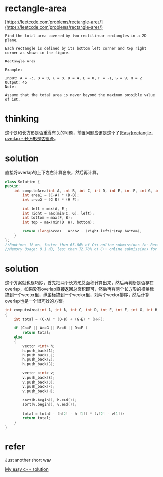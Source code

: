 # rectangle-area

[https://leetcode.com/problems/rectangle-area/](https://leetcode.com/problems/rectangle-area/)

```
Find the total area covered by two rectilinear rectangles in a 2D plane.

Each rectangle is defined by its bottom left corner and top right corner as shown in the figure.

Rectangle Area

Example:

Input: A = -3, B = 0, C = 3, D = 4, E = 0, F = -1, G = 9, H = 2
Output: 45
Note:

Assume that the total area is never beyond the maximum possible value of int.
```

# thinking

这个是和长方形是否重叠有关的问题，前置问题应该是这个了[[Easy]rectangle-overlap - 长方形是否重叠](https://github.com/xuwenzhi/leetcode/blob/master/array/rectangle-overlap.md)。

# solution 

直接将overlap的上下左右计算出来，然后再计算。

```c++
class Solution {
public:
    int computeArea(int A, int B, int C, int D, int E, int F, int G, int H) {
        int area1 = (C-A) * (D-B);
        int area2 = (G-E) * (H-F);
        
        int left = max(A, E);
        int right = max(min(C, G), left);
        int bottom = max(F, B);
        int top = max(min(D, H), bottom);
        
        return (long)area1 + area2 - (right-left)*(top-bottom);
    }
};
//Runtime: 16 ms, faster than 65.06% of C++ online submissions for Rectangle Area.
//Memory Usage: 8.1 MB, less than 72.78% of C++ online submissions for Rectangle Area.
```

# solution

这个方案就也很巧妙，首先把两个长方形总面积计算出来，然后再判断是否存在overlap，如果没有overlap直接返回总面积即可，然后再将两个长方形的横坐标搞到一个vector里，纵坐标搞到一个vector里，对两个vector排序，然后计算overlap也是一个很巧妙的方案。

```c++
int computeArea(int A, int B, int C, int D, int E, int F, int G, int H) 
{
    int total = (C-A) * (D-B) + (G-E) * (H-F);
    
    if (C<=E || A>=G || B>=H || D<=F )
        return total;
    else
    {
        vector <int> h;
        h.push_back(A);
        h.push_back(C);
        h.push_back(E);
        h.push_back(G);
   
        vector <int> v;
        v.push_back(B);
        v.push_back(D);
        v.push_back(F);
        v.push_back(H);
    
        sort(h.begin(), h.end());
        sort(v.begin(), v.end());
    
        total = total - (h[2] - h [1]) * (v[2] - v[1]);
        return total;
    }
}
```

# refer

[Just another short way](https://leetcode.com/problems/rectangle-area/discuss/62149/Just-another-short-way)

[My easy c++ solution](https://leetcode.com/problems/rectangle-area/discuss/62164/My-easy-c%2B%2B-solution)